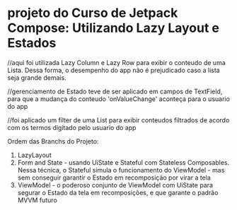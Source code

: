 # projeto do Curso de Jetpack Compose: Utilizando Lazy Layout e Estados

//aqui foi utilizada Lazy Column e Lazy Row para exibir o conteudo de uma Lista. Dessa forma, o desempenho do app não é prejudicado caso a lista seja grande demais.

//gerenciamento de Estado teve de ser aplicado em campos de TextField, para que a mudança do conteudo 'onValueChange' aconteça para o usuario do app

//foi aplicado um filter de uma List para exibir conteudos filtrados de acordo com os termos digitado pelo usuario do app

Ordem das Branchs do Projeto:
1. LazyLayout
2. Form and State - usando UiState e Stateful com Stateless Composables. Nessa técnica, o Stateful simula o funcionamento do ViewModel - mas sem conseguir garantir o Estado em recomposição por virar a tela
3. ViewModel - o poderoso conjunto de ViewModel com UiState para segurar o Estado da tela em recomposições, e que garante o padrão MVVM futuro
